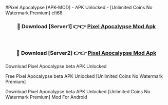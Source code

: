 #Pixel Apocalypse [APK-MOD] - APK Unlocked - [Unlimited Coins No Watermark Premium] cfi68



<div align="center">

<h3>🔴 Download [Server1] 👉👉 <a href="https://momento.my/?title=Pixel_Apocalypse">Pixel Apocalypse Mod Apk</a></h3><br>

<h3>🔴 Download [Server2] 👉👉 <a href="https://momento.my/?title=Pixel_Apocalypse">Pixel Apocalypse Mod Apk</a></h3>
</div>



Download Pixel Apocalypse beta APK Unlocked

Free Pixel Apocalypse beta APK Unlocked [Unlimited Coins No Watermark Premium]

Download Pixel Apocalypse beta APK Unlocked [Unlimited Coins No Watermark Premium] Mod For Android
